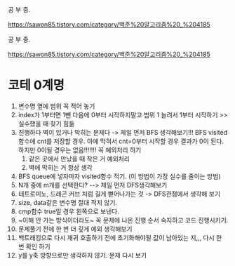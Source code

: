 
공 부 중.


https://sawon85.tistory.com/category/백준%20알고리즘%20_%204185


공 부 중.


https://sawon85.tistory.com/category/백준%20알고리즘%20_%204185

# 코테 0계명

1.  변수명 옆에 범위 꼭 적어 놓기
2.  index가 1부터면 1뺀 다음에 0부터 시작하지말고 범위 1 늘려서 1부터 시작하기 >> 실수했을 때 찾기 힘듦
3.  진행하다 벽이 있거나 막히는 문제다 -> 제일 먼저 BFS 생각해보기!!! BFS visited함수에 cnt를 저장할 경우. 아예 막혀서 cnt=0부터 시작할 경우 결과가 0이 된다. 하지만 0이될 경우는 없음!!!!!!! 꼭 예외처리 하기
    1.  같은 곳에서 만났을 때 작은 거 예외처리
    2.  벽에 막히는 거 항상 생각
4.  BFS queue에 넣자마자 visited함수 적기. (이 방법이 가장 실수를 줄이는 방법)
5.  N개 중에 m개를 선택한다? --> 제일 먼저 DFS생각해보기
6.  테트로미노, 드래곤 커브 처럼 길게 뻗어나가는 것 -> DFS관점에서 생각해 보기
7.  size, data같은 변수명 절대 적지 않기.
8.  cmp함수 true일 경우 왼쪽으로 보낸다.
9.  ~이해 안 가는 방식이더라도~ 꼭 문제에 나온 진행 순서 숙지하고 코드 진행시키기.
10.  문제풀기 전에 한 번 더 깊게 예외 생각해보기
11.  백트래킹으로 다시 재귀 호출하기 전에 초기화해야될 값이 남아있는 지,,, 다시 한 번 확인 하기
12.  y를 y축 방향으로만 생각하지 않기. 문제 다시 보기

